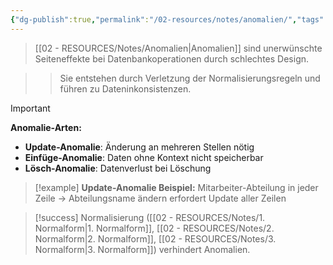 ```yaml
---
{"dg-publish":true,"permalink":"/02-resources/notes/anomalien/","tags":["datenbank/design","qualitaetssicherung/daten"],"noteIcon":"","updated":"2025-09-16T16:48:30.105+02:00"}
---
```



>[[02 - RESOURCES/Notes/Anomalien\|Anomalien]] sind unerwünschte Seiteneffekte bei Datenbankoperationen durch schlechtes Design.

>>Sie entstehen durch Verletzung der Normalisierungsregeln und führen zu Dateninkonsistenzen.

>[!important] 
>**Anomalie-Arten:**
>- **Update-Anomalie**: Änderung an mehreren Stellen nötig
>- **Einfüge-Anomalie**: Daten ohne Kontext nicht speicherbar
>- **Lösch-Anomalie**: Datenverlust bei Löschung

>[!example] 
>**Update-Anomalie Beispiel:**
>Mitarbeiter-Abteilung in jeder Zeile → Abteilungsname ändern erfordert Update aller Zeilen

>[!success] 
>Normalisierung ([[02 - RESOURCES/Notes/1. Normalform\|1. Normalform]], [[02 - RESOURCES/Notes/2. Normalform\|2. Normalform]], [[02 - RESOURCES/Notes/3. Normalform\|3. Normalform]]) verhindert Anomalien.